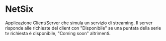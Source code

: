 # NetSix
Applicazione Client/Server che simula un servizio di streaming. Il server risponde alle richieste del client con "Disponibile" se una puntata della serie tv richiesta è disponibile, "Coming soon" altrimenti.
